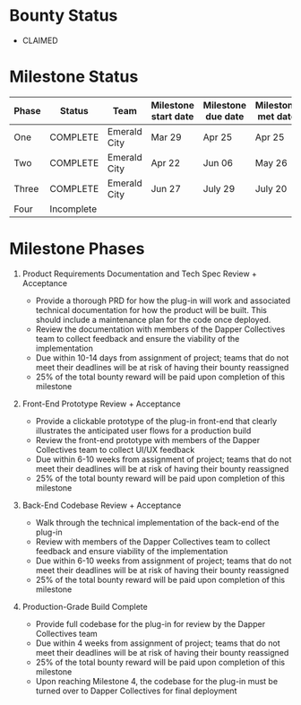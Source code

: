 
# Bounty Status
- CLAIMED

# Milestone Status
| Phase | Status     | Team         | Milestone start date | Milestone due date | Milestone met date |
|-------|------------|--------------|----------------------|--------------------|--------------------|
| One   | COMPLETE   | Emerald City | Mar 29               | Apr 25             | Apr 25             |
| Two   | COMPLETE   | Emerald City | Apr 22               | Jun 06             | May 26             |
| Three | COMPLETE   | Emerald City | Jun 27               | July 29            | July 20            |
| Four  | Incomplete |              |                      |                    |                    |

# Milestone Phases
1. Product Requirements Documentation and Tech Spec Review + Acceptance
   - Provide a thorough PRD for how the plug-in will work and associated technical documentation for how the product will be built. This should include a maintenance plan for the code once deployed.
   - Review the documentation with members of the Dapper Collectives team to collect feedback and ensure the viability of the implementation
   - Due within 10-14 days from assignment of project; teams that do not meet their deadlines will be at risk of having their bounty reassigned
   - 25% of the total bounty reward will be paid upon completion of this milestone

2. Front-End Prototype Review + Acceptance
   - Provide a clickable prototype of the plug-in front-end that clearly illustrates the anticipated user flows for a production build
   - Review the front-end prototype with members of the Dapper Collectives team to collect UI/UX feedback
   - Due within 6-10 weeks from assignment of project; teams that do not meet their deadlines will be at risk of having their bounty reassigned
   - 25% of the total bounty reward will be paid upon completion of this milestone

3. Back-End Codebase Review + Acceptance
   - Walk through the technical implementation of the back-end of the plug-in
   - Review with members of the Dapper Collectives team to collect feedback and ensure viability of the implementation
   - Due within 6-10 weeks from assignment of project; teams that do not meet their deadlines will be at risk of having their bounty reassigned
   - 25% of the total bounty reward will be paid upon completion of this milestone

4. Production-Grade Build Complete
   - Provide full codebase for the plug-in for review by the Dapper Collectives team
   - Due within 4 weeks from assignment of project; teams that do not meet their deadlines will be at risk of having their bounty reassigned
   - 25% of the total bounty reward will be paid upon completion of this milestone
   - Upon reaching Milestone 4, the codebase for the plug-in must be turned over to Dapper Collectives for final deployment



